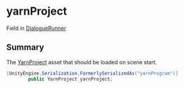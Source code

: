 # yarnProject

Field in [DialogueRunner](/api/csharp/yarn.unity.dialoguerunner.md)

## Summary


The  <a href="yarn.unity.yarnproject.md">YarnProject</a>  asset that should be loaded on
scene start.


```csharp
[UnityEngine.Serialization.FormerlySerializedAs("yarnProgram")]
        public YarnProject yarnProject;
```

